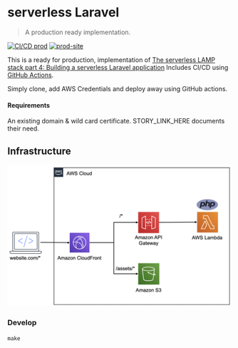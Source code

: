 #  serverless Laravel
> A production ready implementation.
 
[![CI/CD prod][cd_prod_badge]][cd_prod]
[![prod-site][prod_site_badge]][prod_site]

This is a ready for production, implementation of [The serverless LAMP stack part 4: Building a serverless Laravel application](https://aws.amazon.com/blogs/compute/the-serverless-lamp-stack-part-4-building-a-serverless-laravel-application/) Includes CI/CD using [GitHub Actions][ci_cd].

Simply clone, add AWS Credentials and deploy away using GitHub actions.


#### Requirements
An existing domain & wild card certificate. STORY_LINK_HERE documents their need.

## Infrastructure
![alt text][infrastructure]

### Develop
`make`

[bref]: https://bref.sh/
[ci_cd]: https://github.com/rdok/serverless-laravel/actions
[cd_prod_badge]: https://github.com/rdok/serverless-laravel/actions/workflows/deploy.yml/badge.svg?event=workflow_dispatch
[cd_prod]: https://github.com/rdok/serverless-laravel/actions/workflows/deploy.yml
[prod_site_badge]: https://img.shields.io/badge/prod-grey?style=flat-square&logo=heroku
[prod_site]: https://serverless-laravel-local.rdok.co.uk/
[infrastructure]: ./infrastructure.png
